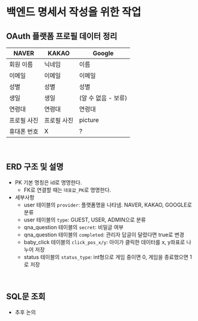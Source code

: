 # 백엔드 명세서 작성을 위한 작업



## OAuth 플랫폼 프로필 데이터 정리

| NAVER       | KAKAO       | Google              |
| ----------- | ----------- | ------------------- |
| 회원 이름   | 닉네임      | 이름                |
| 이메일      | 이메일      | 이메일              |
| 성별        | 성별        | 성별                |
| 생일        | 생일        | (알 수 없음 - 보류) |
| 연령대      | 연령대      | 연령대              |
| 프로필 사진 | 프로필 사진 | picture             |
| 휴대폰 번호 | X           | ?                   |

​                

## ERD 구조 및 설명

* PK 기본 명칭은 id로 명명한다.
  * FK로 연결할 때는 `대표값_PK`로 명명한다.
* 세부사항
  * user 테이블의 `provider`: 플랫폼명을 나타냄. NAVER, KAKAO, GOOGLE로 분류
  * user 테이블의 `type`: GUEST, USER, ADMIN으로 분류
  * qna_question 테이블의 `secret`: 비밀글 여부
  * qna_question 테이블의 `completed`: 관리자 답글이 달렸다면 true로 변경
  * baby_click 테이블의 `click_pos_x/y`: 아이가 클릭한 데이터를 x, y좌표로 나누어 저장
  * status 테이블의 `status_type`: int형으로 게임 중이면 0, 게임을 종료했으면 1로 저장

​       

## SQL문 조회

* 추후 논의

